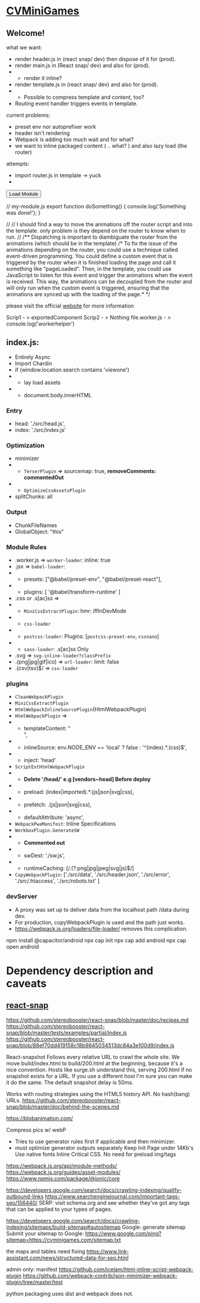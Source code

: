 # <a href="https://karpatic.github.io/CVminiGames.github.io/">CVMiniGames</a>

## Welcome! 

what we want:
- render header.js in (react snap/ dev) then dispose of it for (prod).  
- render main.js in (React snap/ dev) and also for (prod).
- - render it inline?
- render template.js in (react snap/ dev) and also for (prod).
- - Possible to compress template and content, too?
- Routing event handler triggers events in template.

current problems:
- preset env nor autoprefixer work
- header isn't rendering
- Webpack is adding too much wait and for what? 
- we want to inline packaged content ( .. what? ) and also lazy load (the router) 


attempts:
- import router.js in template -> yuck
- 

<script src='router.js'></script>
<button id="load-module-button">Load Module</button>
<script>
    document.getElementById('load-module-button').addEventListener('click', async () => {
    const module = await import('./router.js');
    // Do something with the imported module
    module.doSomething();
    });
</script>
// my-module.js
export function doSomething() {
  console.log('Something was done!');
}

// 
// I should find a way to move the animations off the router script and into the template. only problem is they depend on the router to know when to run.
// 
/**
    Dispatching is important to diambiguate the router from the animations (which should be in the template)
/*
To fix the issue of the animations depending on the router, you could use a technique called event-driven programming.
You could define a custom event that is triggered by the router when it is finished loading the page and call it something like "pageLoaded". Then, in the template, you could use JavaScript to listen for this event and trigger the animations when the event is received.
This way, the animations can be decoupled from the router and will only run when the custom event is triggered, ensuring that the animations are synced up with the loading of the page.*
*/

please visit the official [website](https://cvminigames.com/) for more information

Scrip1 - > exportedComponent
Scrip2 - > Nothing
file.worker.js - > console.log('workerhelper')

## index.js: 
- Entirely Async  
- Import Chardin
- if (window.location.search contains 'viewone')
- - lay load assets
- - document.body.innerHTML 


###  Entry
- head: './src/head.js',
- index: './src/index.js'

### Optimization
- minimizer
- - `TerserPlugin` => sourcemap: true, **removeComments: commentedOut**
- - `OptimizeCssAssetsPlugin`
- splitChunks: all

### Output
- ChunkFileNames
- GlobalObject: "this"

### Module Rules
- .worker.js => `worker-loader`: inline: true
- .jsx => `babel-loader`: 
- - presets: ["@babel/preset-env", "@babel/preset-react"], 
- - plugins: [ '@babel/transform-runtime' ]
- .css or .s[ac]ss => 
- - `MiniCssExtractPlugin`: hmr: iffInDevMode
- - `css-loader`
- - `postcss-loader`:  Plugins: [`postcss-preset-env`, `cssnano`]
- - `sass-loader`: .s[ac]ss Only
- .svg => `svg-inline-loader?classPrefix`
- .(png|jpg|gif|ico) => `url-loader`: limit: false
- .(csv|tsv)$/ => `csv-loader`

### plugins
- `CleanWebpackPlugin`
- `MiniCssExtractPlugin`
- `HtmlWebpackInlineSourcePlugin`(HtmlWebpackPlugin)
- `HtmlWebpackPlugin` =>
- - templateContent: "<!DOCTYPE html> <html lang="en"> <div id="head"></div> <body> <div id="body"></div> </body> </html>",
- - inlineSource: env.NODE_ENV == 'local' ? false : '^(index).*.(css)$', 
- - inject: 'head'
- `ScriptExtHtmlWebpackPlugin`
- - **Delete '/head/' e.g [vendors~head] Before deploy**
- - preload: (index|imported).*.(js|json|svg|css),
- - prefetch: .(js|json|svg|css),
- - defaultAttribute: 'async',
- `WebpackPwaManifest`: Inline Specifications
- `WorkboxPlugin.GenerateSW`
- - **Commented out**
- - swDest: './sw.js',
- - runtimeCaching: [/\.(?:png|jpg|jpeg|svg|js)$/]
- `CopyWebpackPlugin`: ['./src/data', './src/header.json', './src/error', './src/.htaccess',  './src/robots.txt' ] 

### devServer
- A proxy was set up to deliver data from the localhost path /data during dev.
- For production, copyWebpackPlugin is used and the path just works.
- https://webpack.js.org/loaders/file-loader/ removes this complication.




npm install @capacitor/android
npx cap init
npx cap add android
npx cap open android






# Dependency description and caveats

## [react-snap](https://github.com/stereobooster/react-snap/blob/master/doc/alternatives.md)

https://github.com/stereobooster/react-snap/blob/master/doc/recipes.md
https://github.com/stereobooster/react-snap/blob/master/tests/examples/partial/index.js
https://github.com/stereobooster/react-snap/blob/88ef70dd419158c18b9845034513dc84a3e100d9/index.js

React-snapshot Follows every relative URL to crawl the whole site.
We move build/index.html to build/200.html at the beginning, because it's a nice convention. 
Hosts like surge.sh understand this, serving 200.html if no snapshot exists for a URL. 
If you use a different host I'm sure you can make it do the same.
The default snapshot delay is 50ms.
  
Works with routing strategies using the HTML5 history API. No hash(bang) URLs.
https://github.com/stereobooster/react-snap/blob/master/doc/behind-the-scenes.md


https://blobanimation.com/

Compress pics w/ webP 
- Tries to use generator rules first if applicable and then minimizer. 
- must optimize generator outputs separately
Keep Init Page under 14Kb's 
Use native fonts
Inline Critical CSS.
No need for preload img/tags


https://webpack.js.org/api/module-methods/
https://webpack.js.org/guides/asset-modules/
https://www.npmjs.com/package/@ionic/core



https://developers.google.com/search/docs/crawling-indexing/qualify-outbound-links
https://www.searchenginejournal.com/important-tags-seo/156440/
SERP: visit schema.org and see whether they’ve got any tags that can be applied to your types of pages.


https://developers.google.com/search/docs/crawling-indexing/sitemaps/build-sitemap#autositemap
Google: generate sitemap
Submit your sitemap to Google: https://www.google.com/ping?sitemap=https://cvminigames.com/sitemap.txt

the maps and tables need fixing
https://www.link-assistant.com/news/structured-data-for-seo.html

admin only: 
manifest
https://github.com/icelam/html-inline-script-webpack-plugin
https://github.com/webpack-contrib/json-minimizer-webpack-plugin/tree/master/test

python packaging uses dist and webpack does not.